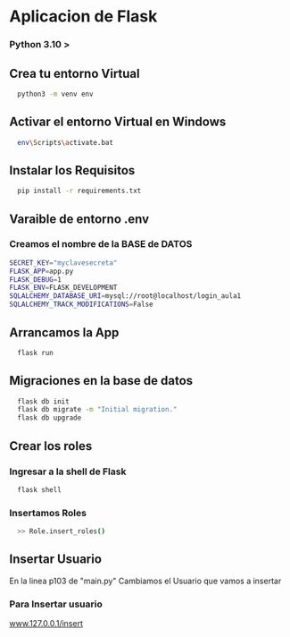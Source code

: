 # Aplicacion de Flask
### Python 3.10 > 
## Crea tu entorno Virtual

```bash
  python3 -m venv env
```


## Activar el entorno Virtual en Windows

```bash
  env\Scripts\activate.bat
```

## Instalar los Requisitos

```bash
  pip install -r requirements.txt
```

## Varaible de entorno .env
### Creamos el nombre de la BASE de DATOS

```bash
SECRET_KEY="myclavesecreta"
FLASK_APP=app.py
FLASK_DEBUG=1
FLASK_ENV=FLASK_DEVELOPMENT
SQLALCHEMY_DATABASE_URI=mysql://root@localhost/login_aula1
SQLALCHEMY_TRACK_MODIFICATIONS=False 
```
## Arrancamos la App

```bash
  flask run
```


## Migraciones en la base de datos
```bash
  flask db init
  flask db migrate -m "Initial migration."
  flask db upgrade
```

## Crear los roles
### Ingresar a la shell de Flask

```bash
  flask shell
```
### Insertamos Roles
```bash
  >> Role.insert_roles()
```

## Insertar Usuario
En la linea p103 de "main.py" Cambiamos el Usuario que vamos a insertar

### Para Insertar usuario
www.127.0.0.1/insert
